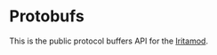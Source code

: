 # Protobufs

This is the public protocol buffers API for the [Iritamod](https://github.com/bianjieai/iritamod).
